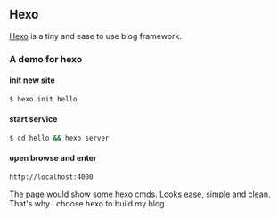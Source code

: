 ## Hexo
[Hexo](https://hexo.io/) is a tiny and ease to use blog framework.
### A demo for hexo
#### init new site
``` bash
$ hexo init hello
```
#### start service
``` bash
$ cd hello && hexo server
```
#### open browse and enter
``` bash
http://localhost:4000
```
The page would show some hexo cmds. Looks ease, simple and clean. That's why I choose hexo to build my blog.
